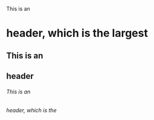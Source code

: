 This is an <h1> header, which is the largest
## This is an <h2> header
###### This is an <h6> header, which is the
